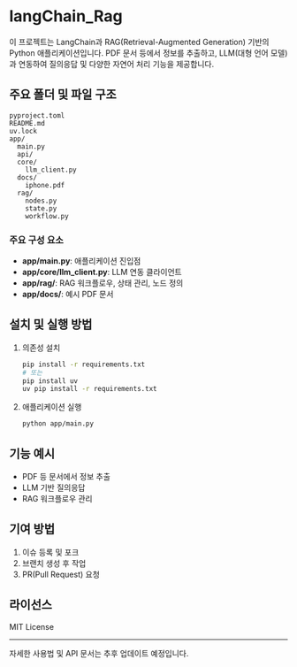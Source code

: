 # langChain_Rag

이 프로젝트는 LangChain과 RAG(Retrieval-Augmented Generation) 기반의 Python 애플리케이션입니다. PDF 문서 등에서 정보를 추출하고, LLM(대형 언어 모델)과 연동하여 질의응답 및 다양한 자연어 처리 기능을 제공합니다.

## 주요 폴더 및 파일 구조

```
pyproject.toml
README.md
uv.lock
app/
  main.py
  api/
  core/
    llm_client.py
  docs/
    iphone.pdf
  rag/
    nodes.py
    state.py
    workflow.py
```

### 주요 구성 요소
- **app/main.py**: 애플리케이션 진입점
- **app/core/llm_client.py**: LLM 연동 클라이언트
- **app/rag/**: RAG 워크플로우, 상태 관리, 노드 정의
- **app/docs/**: 예시 PDF 문서

## 설치 및 실행 방법

1. 의존성 설치
   ```bash
   pip install -r requirements.txt
   # 또는
   pip install uv
   uv pip install -r requirements.txt
   ```

2. 애플리케이션 실행
   ```bash
   python app/main.py
   ```

## 기능 예시
- PDF 등 문서에서 정보 추출
- LLM 기반 질의응답
- RAG 워크플로우 관리

## 기여 방법
1. 이슈 등록 및 포크
2. 브랜치 생성 후 작업
3. PR(Pull Request) 요청

## 라이선스
MIT License

---

자세한 사용법 및 API 문서는 추후 업데이트 예정입니다.
